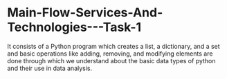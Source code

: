 # Main-Flow-Services-And-Technologies---Task-1
It consists of a Python program which creates a list, a dictionary, and a set and basic operations like adding, removing, and modifying elements are done through which we understand about the basic data types of python and their use in data analysis.
